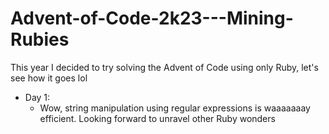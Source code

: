 # Advent-of-Code-2k23---Mining-Rubies

This year I decided to try solving the Advent of Code using only Ruby, let's see how it goes lol

- Day 1:
  - Wow, string manipulation using regular expressions is waaaaaaay efficient. Looking forward to unravel other Ruby wonders
